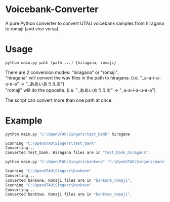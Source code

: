 # Voicebank-Converter
A pure Python converter to convert UTAU voicebank samples from hiragana to romaji (and vice versa).

# Usage
```cl
python main.py path [path ...] {hiragana, romaji}
```

There are 2 conversion modes: "hiragana" or "romaji".  
"hiragana" will convert the wav files in the path to hiragana. (i.e. "_a-a-i-a-u-e-a" -> "_ああいあうえあ")  
"romaji" will do the opposite. (i.e. "_ああいあうえあ" -> "_a-a-i-a-u-e-a")

The script can convert more than one path at once.

# Example

```cl
python main.py "C:\OpenUTAU\Singers\test_bank" hiragana

Scanning "C:\OpenUTAU\Singers\test_bank"
Converting...
Converted test_bank. Hiragana files are in "test_bank_hiragana".
```

```cl
python main.py "C:\OpenUTAU\Singers\bankone" "C:\OpenUTAU\Singers\banktwo" romaji

Scanning "C:\OpenUTAU\Singers\bankone"
Converting...
Converted bankone. Romaji files are in "bankone_romaji".
Scanning "C:\OpenUTAU\Singers\banktwo"
Converting...
Converted banktwo. Romaji files are in "banktwo_romaji".
```